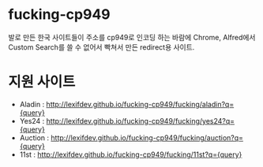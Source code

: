 # fucking-cp949
발로 만든 한국 사이트들이 주소를 cp949로 인코딩 하는 바람에 Chrome, Alfred에서 Custom Search를 쓸 수 없어서 빡쳐서 만든 redirect용 사이트.

# 지원 사이트
* Aladin : http://lexifdev.github.io/fucking-cp949/fucking/aladin?q={query}
* Yes24 : http://lexifdev.github.io/fucking-cp949/fucking/yes24?q={query}
* Auction : http://lexifdev.github.io/fucking-cp949/fucking/auction?q={query}
* 11st : http://lexifdev.github.io/fucking-cp949/fucking/11st?q={query}
